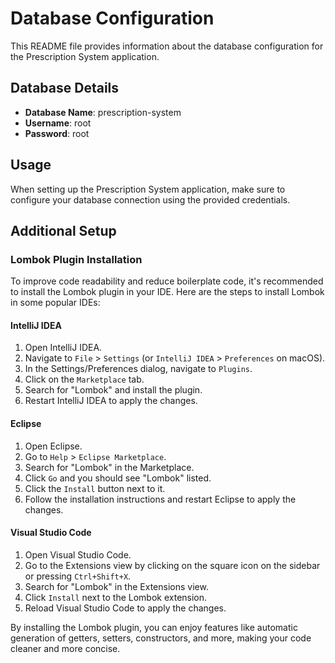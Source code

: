 # Database Configuration

This README file provides information about the database configuration for the Prescription System application.

## Database Details

- **Database Name**: prescription-system
- **Username**: root
- **Password**: root

## Usage

When setting up the Prescription System application, make sure to configure your database connection using the provided credentials.

## Additional Setup

### Lombok Plugin Installation

To improve code readability and reduce boilerplate code, it's recommended to install the Lombok plugin in your IDE. Here are the steps to install Lombok in some popular IDEs:

#### IntelliJ IDEA

1. Open IntelliJ IDEA.
2. Navigate to `File` > `Settings` (or `IntelliJ IDEA` > `Preferences` on macOS).
3. In the Settings/Preferences dialog, navigate to `Plugins`.
4. Click on the `Marketplace` tab.
5. Search for "Lombok" and install the plugin.
6. Restart IntelliJ IDEA to apply the changes.

#### Eclipse

1. Open Eclipse.
2. Go to `Help` > `Eclipse Marketplace`.
3. Search for "Lombok" in the Marketplace.
4. Click `Go` and you should see "Lombok" listed.
5. Click the `Install` button next to it.
6. Follow the installation instructions and restart Eclipse to apply the changes.

#### Visual Studio Code

1. Open Visual Studio Code.
2. Go to the Extensions view by clicking on the square icon on the sidebar or pressing `Ctrl+Shift+X`.
3. Search for "Lombok" in the Extensions view.
4. Click `Install` next to the Lombok extension.
5. Reload Visual Studio Code to apply the changes.

By installing the Lombok plugin, you can enjoy features like automatic generation of getters, setters, constructors, and more, making your code cleaner and more concise.
